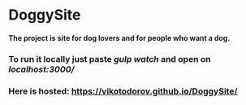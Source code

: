 # DoggySite
#### The project is site for dog lovers and for people who want a dog.
### To run it locally just paste ***gulp watch*** and open on ***localhost:3000/***
### Here is hosted: https://vikotodorov.github.io/DoggySite/

